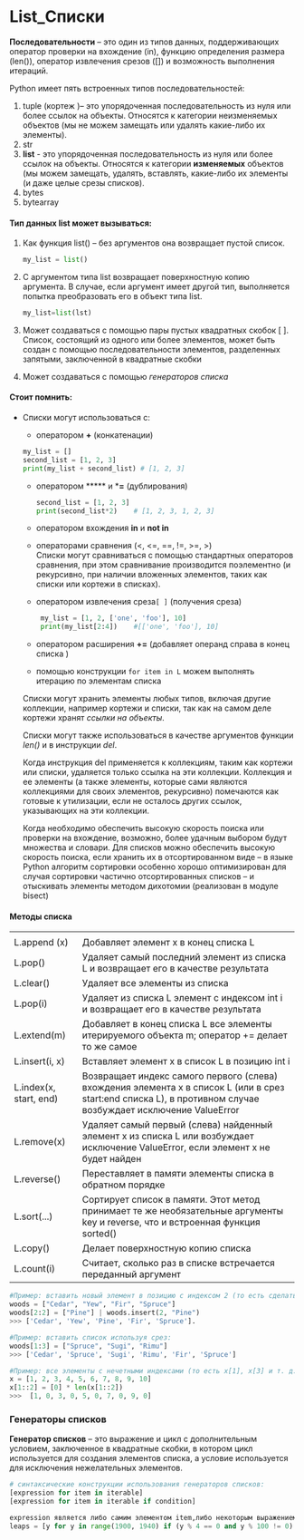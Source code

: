 # List_Списки

**Последовательности** – это один из типов данных, поддерживающих оператор проверки на вхождение (in), функцию определения размера (len()), оператор извлечения срезов ([]) и возможность выполнения итераций.  

Python имеет пять встроенных типов последовательностей:  

1. tuple (кортеж )– это упорядоченная последовательность из нуля или более ссылок на объекты. Относятся к категории неизменяемых объектов (мы не можем замещать или удалять какие-либо их элементы).
2. str  
3. **list** - это упорядоченная последовательность из нуля или более ссылок на объекты. Относятся к категории **изменяемых** объектов (мы можем замещать, удалять, вставлять, какие-либо их элементы (и даже целые срезы списков).
4. bytes  
5. bytearray  

#### Тип данных list может вызываться:

1. Как функция list() – без аргументов она возвращает пустой список.

   ```python
   my_list = list()
   ```

2. C аргументом типа list возвращает поверхностную копию аргумента. В случае, если аргумент имеет другой тип, выполняется попытка преобразовать его в объект типа list.
   
   ```python
   my_list=list(lst)
   ```
   
3. Может создаваться с помощью пары пустых квадратных скобок [  ]. Список, состоящий из одного или более элементов, может быть создан с помощью последовательности элементов, разделенных запятыми, заключенной в квадратные скобки

4. Может создаваться с помощью *генераторов списка*


####  Стоит помнить:

- Списки могут использоваться c:

  -  оператором **+** (конкатенации) 

    ```python
    my_list = []
    second_list = [1, 2, 3]
    print(my_list + second_list) # [1, 2, 3]
    ```
    
  - оператором ***** и ***=** (дублирования)

    ```python
    second_list = [1, 2, 3]
    print(second_list*2)    # [1, 2, 3, 1, 2, 3]
    ```

  - оператором вхождения **in** и **not in**

  - операторами сравнения (<, <=, ==, !=, >=, >)  
    Списки  могут сравниваться с помощью стандартных операторов сравнения, при этом сравнивание производится поэлементно (и рекурсивно, при наличии вложенных элементов, таких как списки или кортежи в списках).  
    
  - оператором извлечения  среза`[ ]` (получения среза) 

    ```python
     my_list = [1, 2, ['one', 'foo'], 10]
     print(my_list[2:4])    #[['one', 'foo'], 10]
    ```

  - оператором расширения **+=** (добавляет операнд справа в конец списка  )
  - помощью конструкции `for item in L` можем выполнять итерацию по элементам списка

  Списки могут хранить элементы любых типов, включая другие коллекции, например кортежи и списки, так как на самом деле кортежи хранят *ссылки на объекты*.  

  Списки могут также использоваться в качестве аргументов функции *len()* и в инструкции *del*.

  Когда инструкция del применяется к коллекциям, таким как кортежи или списки, удаляется только ссылка на эти коллекции. Коллекция и ее элементы (а также элементы, которые сами являются коллекциями для своих элементов, рекурсивно) помечаются как готовые к утилизации, если не осталось других ссылок, указывающих на эти коллекции.  
  
  Когда необходимо обеспечить высокую скорость поиска или проверки на вхождение, возможно, более удачным выбором будут множества и словари. Для списков можно обеспечить высокую скорость поиска, если хранить их в отсортированном виде – в языке Python алгоритм сортировки особенно хорошо оптимизирован для случая сортировки частично отсортированных списков – и отыскивать элементы методом дихотомии (реализован в модуле bisect)     
#### Методы списка #

|                        |                                                              |
| :--------------------- | :----------------------------------------------------------- |
|                        |                                                              |
| L.append (x)           | Добавляет элемент x в конец списка L                         |
| L.pop()                | Удаляет самый последний элемент из списка L и возвращает его в качестве результата |
| L.clear()              | Удаляет все элементы из списка                               |
| L.pop(i)               | Удаляет из списка L элемент с индексом int i и возвращает его в качестве результата |
| L.extend(m)            | Добавляет в конец списка L все элементы итерируемого объекта m; оператор += делает то же самое |
| L.insert(i, x)         | Вставляет элемент x в список L в позицию int i               |
| L.index(x, start, end) | Возвращает индекс самого первого (слева) вхождения элемента x в список L (или в срез start:end списка L), в противном случае возбуждает исключение ValueError |
| L.remove(x)            | Удаляет самый первый (слева) найденный элемент x из списка L или возбуждает исключение ValueError, если элемент x не будет найден |
| L.reverse()            | Переставляет в памяти элементы списка в обратном порядке     |
| L.sort(...)            | Сортирует список в памяти. Этот метод принимает те же необязательные аргументы key и reverse, что и встроенная функция sorted() |
| L.copy()               | Делает поверхностную копию списка                            |
| L.count(i)             | Cчитает, сколько раз в списке встречается переданный аргумент |

```python
#Пример: вставить новый элемент в позицию с индексом 2 (то есть сделать этот элемент третьим элементом списка) можно одним из двух способов:
woods = ["Cedar", "Yew", "Fir", "Spruce"]
woods[2:2] = ["Pine"] | woods.insert(2, "Pine")
>>> ['Cedar', 'Yew', 'Pine', 'Fir', 'Spruce'].

#Пример: вставить список используя срез:
woods[1:3] = ["Spruce", "Sugi", "Rimu"]
>>> ['Cedar', 'Spruce', 'Sugi', 'Rimu', 'Fir', 'Spruce']

#Пример: все элементы с нечетными индексами (то есть x[1], x[3] и т. д.) установить в значение 0.
x = [1, 2, 3, 4, 5, 6, 7, 8, 9, 10] 
x[1::2] = [0] * len(x[1::2])
>>>  [1, 0, 3, 0, 5, 0, 7, 0, 9, 0]
```

  ### **Генераторы списков**

**Генератор списков** – это выражение и цикл с дополнительным условием, заключенное в квадратные скобки, в котором цикл используется для создания элементов списка, а условие используется для исключения нежелательных элементов.  

```python
# синтаксические конструкции использования генераторов списков:
[expression for item in iterable]
[expression for item in iterable if condition]

expression является либо самим элементом item,либо некоторым выражением с его участием.
leaps = [y for y in range(1900, 1940) if (y % 4 == 0 and y % 100 != 0) or (y % 400 == 0)]
```



  

  

